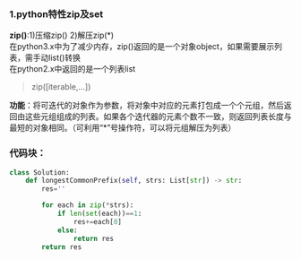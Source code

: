 ### 1.python特性zip及set  
**zip()**:1)压缩zip() 2)解压zip(*)  
在python3.x中为了减少内存，zip()返回的是一个对象object，如果需要展示列表，需手动list()转换  
在python2.x中返回的是一个列表list  
>zip([iterable,...])  

**功能**：将可迭代的对象作为参数，将对象中对应的元素打包成一个个元组，然后返回由这些元组组成的列表。如果各个迭代器的元素个数不一致，则返回列表长度与最短的对象相同。（可利用“*”号操作符，可以将元组解压为列表）  
### 代码块：
```python
class Solution:
    def longestCommonPrefix(self, strs: List[str]) -> str:
        res=''

        for each in zip(*strs):
            if len(set(each))==1:
                res+=each[0]
            else:
                return res
        return res
```